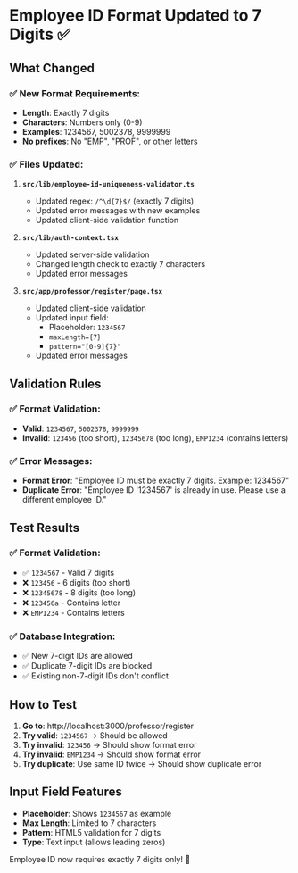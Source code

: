 # Employee ID Format Updated to 7 Digits ✅

## What Changed

### ✅ **New Format Requirements:**
- **Length**: Exactly 7 digits
- **Characters**: Numbers only (0-9)
- **Examples**: 1234567, 5002378, 9999999
- **No prefixes**: No "EMP", "PROF", or other letters

### ✅ **Files Updated:**

1. **`src/lib/employee-id-uniqueness-validator.ts`**
   - Updated regex: `/^\d{7}$/` (exactly 7 digits)
   - Updated error messages with new examples
   - Updated client-side validation function

2. **`src/lib/auth-context.tsx`**
   - Updated server-side validation
   - Changed length check to exactly 7 characters
   - Updated error messages

3. **`src/app/professor/register/page.tsx`**
   - Updated client-side validation
   - Updated input field:
     - Placeholder: `1234567`
     - `maxLength={7}`
     - `pattern="[0-9]{7}"`
   - Updated error messages

## Validation Rules

### ✅ **Format Validation:**
- **Valid**: `1234567`, `5002378`, `9999999`
- **Invalid**: `123456` (too short), `12345678` (too long), `EMP1234` (contains letters)

### ✅ **Error Messages:**
- **Format Error**: "Employee ID must be exactly 7 digits. Example: 1234567"
- **Duplicate Error**: "Employee ID '1234567' is already in use. Please use a different employee ID."

## Test Results

### ✅ **Format Validation:**
- ✅ `1234567` - Valid 7 digits
- ❌ `123456` - 6 digits (too short)
- ❌ `12345678` - 8 digits (too long)
- ❌ `123456a` - Contains letter
- ❌ `EMP1234` - Contains letters

### ✅ **Database Integration:**
- ✅ New 7-digit IDs are allowed
- ✅ Duplicate 7-digit IDs are blocked
- ✅ Existing non-7-digit IDs don't conflict

## How to Test

1. **Go to**: http://localhost:3000/professor/register
2. **Try valid**: `1234567` → Should be allowed
3. **Try invalid**: `123456` → Should show format error
4. **Try invalid**: `EMP1234` → Should show format error
5. **Try duplicate**: Use same ID twice → Should show duplicate error

## Input Field Features

- **Placeholder**: Shows `1234567` as example
- **Max Length**: Limited to 7 characters
- **Pattern**: HTML5 validation for 7 digits
- **Type**: Text input (allows leading zeros)

Employee ID now requires exactly 7 digits only! 🎉
